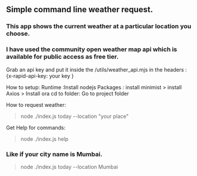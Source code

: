 ## Simple command line weather request.

### This app shows the current weather at a particular location you choose.
### I have used the community open weather map api which is available for public access as free tier.

Grab an api key and put it inside the /utils/weather_api.mjs in the headers  : {x-rapid-api-key: your key }

How to setup: 
Runtime :Install nodejs 
Packages : install minimist > install Axios > Install ora 
cd to folder: Go to project folder 

How to request weather: 
> node ./index.js today --location "your place"

Get Help for commands:
>node ./index.js help

### Like if your city name is Mumbai.
> node ./index.js today --location Mumbai

